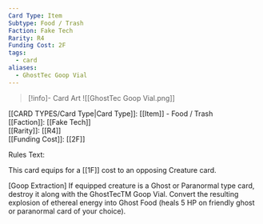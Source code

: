 ```yaml
---
Card Type: Item
Subtype: Food / Trash
Faction: Fake Tech
Rarity: R4
Funding Cost: 2F
tags:
  - card
aliases:
  - GhostTec Goop Vial
---
```

> [!info]- Card Art
> ![[GhostTec Goop Vial.png]]

[[CARD TYPES/Card Type|Card Type]]: [[Item]] - Food / Trash  
[[Faction]]: [[Fake Tech]]  
[[Rarity]]: [[R4]]  
[[Funding Cost]]: [[2F]]  

Rules Text:  

This card equips for a [[1F]] cost to an opposing Creature card.  

[Goop Extraction] If equipped creature is a Ghost or Paranormal type card,  destroy it along with the GhostTecTM Goop Vial. 
Convert the resulting explosion of ethereal energy into Ghost Food (heals 5 HP on friendly ghost or paranormal card of your choice).  